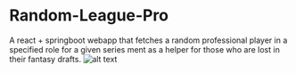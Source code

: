# Random-League-Pro
A react + springboot webapp that fetches a random professional player in a specified role for a given series ment as a helper for those who are lost in their fantasy drafts.
![alt text](https://i.imgur.com/K1B6Hrl.png)
